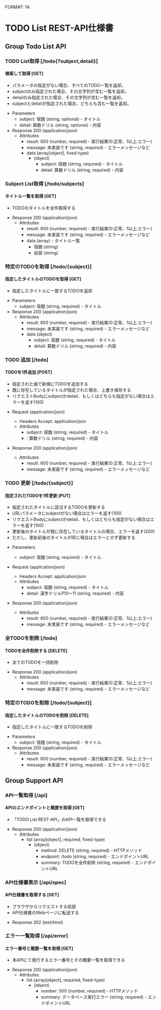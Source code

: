 FORMAT: 1A

# TODO List REST-API仕様書

## Group Todo List API

### TODO List取得 [/todo{?subject,detail}]

#### 検索して取得 [GET]

* パラメータの指定がない場合、すべてのTODO一覧を返却。
* subjectのみ指定された場合、その文字列が含む一覧を返却。
* detailのみ指定された場合、その文字列が含む一覧を返却。
* subjectとdetailが指定された場合、どちらも含む一覧を返却。

+ Parameters 
    + subject: 宿題 (string, optional) - タイトル
    + detail: 算数ドリル (string, optional) - 内容
+ Response 200 (application/json)
    + Attributes
        + result: 600 (number, required) - 実行結果(0:正常、1以上:エラー)
        + message: 未実装です (string, required) - エラーメッセージなど
        + data (array[object], fixed-type)
            + (object)
                + subject: 宿題 (string, required) - タイトル
                + detail: 算数ドリル (string, required) - 内容


### Subject List取得 [/todo/subjects]

#### タイトル一覧を取得 [GET]

* TODOのタイトルを全件取得する

+ Response 200 (application/json)
    + Attributes
        + result: 600 (number, required) - 実行結果(0:正常、1以上:エラー)
        + message: 未実装です (string, required) - エラーメッセージなど
        + data (array) - タイトル一覧
            + 宿題 (string)
            + 自習 (string)

### 特定のTODOを取得 [/todo/{subject}]

#### 指定したタイトルのTODOを取得 [GET]

* 指定したタイトルに一致するTODOを返却

+ Parameters 
    + subject: 宿題 (string, required) - タイトル
+ Response 200 (application/json)
    + Attributes
        + result: 600 (number, required) - 実行結果(0:正常、1以上:エラー)
        + message: 未実装です (string, required) - エラーメッセージなど
        + data (object)
            + subject: 宿題 (string, required) - タイトル
            + detail: 算数ドリル (string, required) - 内容


### TODO 追加 [/todo]

#### TODOを1件追加 [POST]

* 指定された値で新規にTODOを追加する
* 既に存在しているタイトルが指定された場合、上書き保存する
* リクエストBodyにsubjectかdetail、もしくはどちらも指定がない場合はエラーを返す(100)

+ Request (application/json)
    + Headers
        Accept: application/json
    + Attributes
        + subject: 宿題 (string, required) - タイトル
        + : 算数ドリル (string, required) - 内容

+ Response 200 (application/json)
    + Attributes
        + result: 600 (number, required) - 実行結果(0:正常、1以上:エラー)
        + message: 未実装です (string, required) - エラーメッセージなど

### TODO 更新 [/todo/{subject}]

#### 指定されたTODOを1件更新 [PUT]

* 指定されたタイトルに該当するTODOを更新する
* URLパラメータにsubjectがない場合はエラーを返す(100)
* リクエストBodyにsubjectかdetail、もしくはどちらも指定がない場合はエラーを返す(100)
* 更新後のタイトルが既に存在しているタイトルの場合、エラーを返す(200)
* ただし、更新前後のタイトルが同じ場合はエラーとせず更新する

+ Parameters 
    + subject: 宿題 (string, required) - タイトル

+ Request (application/json)
    + Headers
            Accept: application/json
    + Attributes
        + subject: 宿題 (string, required) - タイトル
        + detail: 漢字ドリルP10～11 (string, required) - 内容

+ Response 200 (application/json)
    + Attributes
        + result: 600 (number, required) - 実行結果(0:正常、1以上:エラー)
        + message: 未実装です (string, required) - エラーメッセージなど

### 全TODOを削除 [/todo]

#### TODOを全件削除する [DELETE]

* 全てのTODOを一括削除

+ Response 200 (application/json)
    + Attributes
        + result: 600 (number, required) - 実行結果(0:正常、1以上:エラー)
        + message: 未実装です (string, required) - エラーメッセージなど

### 特定のTODOを削除 [/todo/{subject}]

#### 指定したタイトルのTODOを削除 [DELETE]

* 指定したタイトルに一致するTODOを削除

+ Parameters 
    + subject: 宿題 (string, required) - タイトル
+ Response 200 (application/json)
    + Attributes
        + result: 600 (number, required) - 実行結果(0:正常、1以上:エラー)
        + message: 未実装です (string, required) - エラーメッセージなど


## Group Support API

### API一覧取得 [/api]

#### APIのエンドポイントと概要を取得 [GET]

* 「TODO List REST-API」のAPI一覧を取得できる

+ Response 200 (application/json)
    + Attributes
        + list (array[object], required, fixed-type)
            + (object)
                + method: DELETE (string, required) - HTTPメソッド
                + endpoint: /todo (string, required) - エンドポイントURL
                + summary: TODOを全件削除 (string, required) - エンドポイントURL

### API仕様書表示 [/api/spec]

#### API仕様書を取得する [GET]

* ブラウザからリクエストする前提
* API仕様書のWebページに転送する

+ Response 302 (text/html)


### エラー一覧取得 [/api/error]

#### エラー番号と概要一覧を取得 [GET]

* 本APIにて発行するエラー番号とその概要一覧を取得できる

+ Response 200 (application/json)
    + Attributes
        + list (array[object], required, fixed-type)
            + (object)
                + number: 500 (number, required) - HTTPメソッド
                + summary: データベース実行エラー (string, required) - エンドポイントURL
